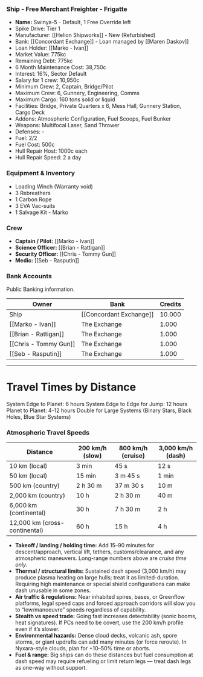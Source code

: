 ### Ship - Free Merchant Freighter - Frigatte
- **Name:** Swinya-5 - Default, 1 Free Override left
- Spike Drive: Tier 1
- Manufacturer: [[Helion Shipworks]] - New (Refurbished)
- Bank: [[Concordant Exchange]] - Loan managed by [[Maren Daskov]]
- Loan Holder: [[Marko - Ivan]]
- Market Value: 775kc
- Remaining Debt: 775kc
- 6 Month Maintenance Cost: 38,750c
- Interest: 16%, Sector Default
- Salary for 1 crew: 10,950c
- Minimum Crew: 2, Captain, Bridge/Pilot
- Maximum Crew: 6, Gunnery, Engineering, Comms
- Maximum Cargo: 160 tons solid or liquid
- Facilities: Bridge, Private Quarters x 6, Mess Hall, Gunnery Station, Cargo Deck
- Addons: Atmospheric Configuration, Fuel Scoops, Fuel Bunker
- Weapons: Multifocal Laser, Sand Thrower
- Defenses: -
- Fuel: 2/2
- Fuel Cost: 500c
- Hull Repair Host: 1000c each
- Hull Repair Speed: 2 a day

### Equipment & Inventory
* Loading Winch (Warranty void)
* 3 Rebreathers
* 1 Carbon Rope
* 3 EVA Vac-suits
* 1 Salvage Kit - Marko

### Crew
* **Captain / Pilot:** [[Marko - Ivan]] 
* **Science Officer:** [[Brian - Rattigan]]
* **Security Officer:** [[Chris - Tommy Gun]]
* **Medic:** [[Seb - Rasputin]]

### Bank Accounts
Public Banking information.

| Owner                 | Bank                    | Credits |
| --------------------- | ----------------------- | ------- |
| Ship                  | [[Concordant Exchange]] | 10.000  |
| [[Marko - Ivan]]      | The Exchange            | 1.000   |
| [[Brian - Rattigan]]  | The Exchange            | 1.000   |
| [[Chris - Tommy Gun]] | The Exchange            | 1.000   |
| [[Seb - Rasputin]]    | The Exchange            | 1.000   |

---
# Travel Times by Distance

System Edge to Planet: 6 hours
System Edge to Edge for Jump: 12 hours
Planet to Planet: 4-12 hours
Double for Large Systems (Binary Stars, Black Holes, Blue Star Systems)

### Atmospheric Travel Speeds

| Distance                      | 200 km/h (slow) | 800 km/h (cruise) | 3,000 km/h (dash) |
| ----------------------------- | --------------- | ----------------- | ----------------- |
| 10 km (local)                 | 3 min           | 45 s              | 12 s              |
| 50 km (local)                 | 15 min          | 3 m 45 s          | 1 min             |
| 500 km (country)              | 2 h 30 m        | 37 m 30 s         | 10 m              |
| 2,000 km (country)            | 10 h            | 2 h 30 m          | 40 m              |
| 6,000 km (continental)        | 30 h            | 7 h 30 m          | 2 h               |
| 12,000 km (cross-continental) | 60 h            | 15 h              | 4 h               |
- **Takeoff / landing / holding time:** Add 15–90 minutes for descent/approach, vertical lift, tethers, customs/clearance, and any atmospheric maneuvers. Long-range numbers above are _cruise time only_.
- **Thermal / structural limits:** Sustained dash speed (3,000 km/h) may produce plasma heating on large hulls; treat it as limited-duration. Requiring high maintenance or special shield configurations can make dash unusable in some zones.
- **Air traffic & regulations:** Near inhabited spires, bases, or Greenflow platforms, legal speed caps and forced approach corridors will slow you to “low/manoeuvre” speeds regardless of capability.
- **Stealth vs speed trade:** Going fast increases detectability (sonic booms, heat signatures). If PCs need to be covert, use the 200 km/h profile even if it’s slower.
- **Environmental hazards:** Dense cloud decks, volcanic ash, spore storms, or giant updrafts can add many minutes (or force reroute). In Nyxara-style clouds, plan for +10–50% time or aborts.
- **Fuel & range:** Big ships can do these distances but fuel consumption at dash speed may require refueling or limit return legs — treat dash legs as one-way without support.